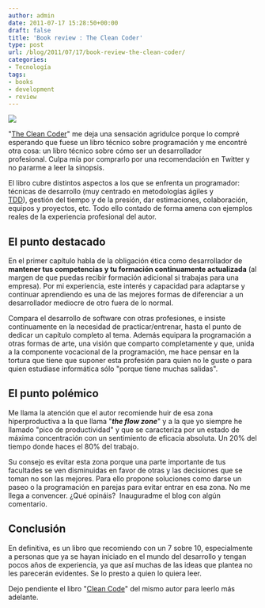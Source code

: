 ```yaml
---
author: admin
date: 2011-07-17 15:28:50+00:00
draft: false
title: 'Book review : The Clean Coder'
type: post
url: /blog/2011/07/17/book-review-the-clean-coder/
categories:
- Tecnología
tags:
- books
- development
- review
---
```


![](http://ecx.images-amazon.com/images/I/51BSQqef%2B6L._SL500_AA300_.jpg)

"[The Clean Coder](http://www.amazon.com/Clean-Coder-Conduct-Professional-Programmers/dp/0137081073)" me deja una sensación agridulce porque lo compré esperando que fuese un libro técnico sobre programación y me encontré otra cosa: un libro técnico sobre cómo ser un desarrollador profesional. Culpa mía por comprarlo por una recomendación en Twitter y no pararme a leer la sinopsis.

El libro cubre distintos aspectos a los que se enfrenta un programador: técnicas de desarrollo (muy centrado en metodologías ágiles y [TDD](http://en.wikipedia.org/wiki/Test-driven_development)), gestión del tiempo y de la presión, dar estimaciones, colaboración, equipos y proyectos, etc. Todo ello contado de forma amena con ejemplos reales de la experiencia profesional del autor.

## El punto destacado

En el primer capítulo habla de la obligación ética como desarrollador de **mantener tus competencias y tu formación continuamente actualizada** (al margen de que puedas recibir formación adicional si trabajas para una empresa). Por mi experiencia, este interés y capacidad para adaptarse y continuar aprendiendo es una de las mejores formas de diferenciar a un desarrollador mediocre de otro fuera de lo normal.

Compara el desarrollo de software con otras profesiones, e insiste continuamente en la necesidad de practicar/entrenar, hasta el punto de dedicar un capítulo completo al tema. Además equipara la programación a otras formas de arte, una visión que comparto completamente y que, unida a la componente vocacional de la programación, me hace pensar en la tortura que tiene que suponer esta profesión para quien no le guste o para quien estudiase informática sólo "porque tiene muchas salidas".

## El punto polémico

Me llama la atención que el autor recomiende huir de esa zona hiperproductiva a la que llama "**_the flow zone_**" y a la que yo siempre he llamado "pico de productividad" y que se caracteriza por un estado de máxima concentración con un sentimiento de eficacia absoluta. Un 20% del tiempo donde haces el 80% del trabajo.

Su consejo es evitar esta zona porque una parte importante de tus facultades se ven disminuidas en favor de otras y las decisiones que se toman no son las mejores. Para ello propone soluciones como darse un paseo o la programación en parejas para evitar entrar en esa zona. No me llega a convencer. ¿Qué opináis?  Inauguradme el blog con algún comentario.

## Conclusión

En definitiva, es un libro que recomiendo con un 7 sobre 10, especialmente a personas que ya se hayan iniciado en el mundo del desarrollo y tengan pocos años de experiencia, ya que así muchas de las ideas que plantea no les parecerán evidentes. Se lo presto a quien lo quiera leer.

Dejo pendiente el libro "[Clean Code](http://www.amazon.com/Clean-Code-Handbook-Software-Craftsmanship/dp/0132350882)" del mismo autor para leerlo más adelante.
